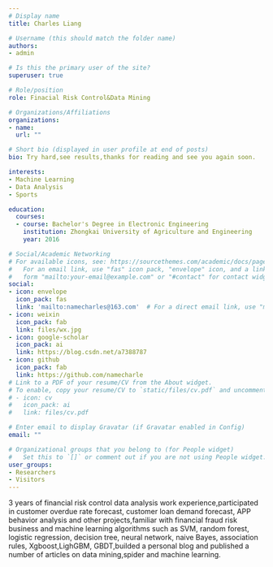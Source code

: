 ```yaml
---
# Display name
title: Charles Liang

# Username (this should match the folder name)
authors:
- admin

# Is this the primary user of the site?
superuser: true

# Role/position
role: Finacial Risk Control&Data Mining

# Organizations/Affiliations
organizations:
- name: 
  url: ""

# Short bio (displayed in user profile at end of posts)
bio: Try hard,see results,thanks for reading and see you again soon.

interests:
- Machine Learning
- Data Analysis
- Sports

education:
  courses:
  - course: Bachelor's Degree in Electronic Engineering
    institution: Zhongkai University of Agriculture and Engineering
    year: 2016

# Social/Academic Networking
# For available icons, see: https://sourcethemes.com/academic/docs/page-builder/#icons
#   For an email link, use "fas" icon pack, "envelope" icon, and a link in the
#   form "mailto:your-email@example.com" or "#contact" for contact widget.
social:
- icon: envelope
  icon_pack: fas
  link: 'mailto:namecharles@163.com'  # For a direct email link, use "mailto:namecharles@163.com".
- icon: weixin
  icon_pack: fab
  link: files/wx.jpg
- icon: google-scholar
  icon_pack: ai
  link: https://blog.csdn.net/a7388787
- icon: github
  icon_pack: fab
  link: https://github.com/namecharle
# Link to a PDF of your resume/CV from the About widget.
# To enable, copy your resume/CV to `static/files/cv.pdf` and uncomment the lines below.
# - icon: cv
#   icon_pack: ai
#   link: files/cv.pdf

# Enter email to display Gravatar (if Gravatar enabled in Config)
email: ""

# Organizational groups that you belong to (for People widget)
#   Set this to `[]` or comment out if you are not using People widget.
user_groups:
- Researchers
- Visitors
---
```


3 years of financial risk control data analysis work experience,participated in customer overdue rate forecast, customer loan demand forecast, APP behavior analysis and other projects,familiar with financial fraud risk business and machine learning algorithms such as SVM, random forest, logistic regression, decision tree, neural network, naive Bayes, association rules, Xgboost,LighGBM, GBDT,builded a personal blog and published a number of articles on data mining,spider and machine learning.
